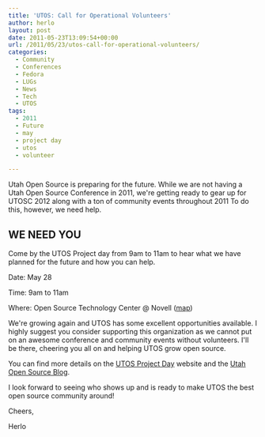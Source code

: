 ```yaml
---
title: 'UTOS: Call for Operational Volunteers'
author: herlo
layout: post
date: 2011-05-23T13:09:54+00:00
url: /2011/05/23/utos-call-for-operational-volunteers/
categories:
  - Community
  - Conferences
  - Fedora
  - LUGs
  - News
  - Tech
  - UTOS
tags:
  - 2011
  - Future
  - may
  - project day
  - utos
  - volunteer

---
```

Utah Open Source is preparing for the future. While we are not having a Utah Open Source Conference in 2011, we're getting ready to gear up for UTOSC 2012 along with a ton of community events throughout 2011 To do this, however, we need help.

## WE NEED YOU

Come by the UTOS Project day from 9am to 11am to hear what we have planned for the future and how you can help.

Date: May 28
  
Time: 9am to 11am
  
Where: Open Source Technology Center @ Novell ([map][1])

We're growing again and UTOS has some excellent opportunities available. I highly suggest you consider supporting this organization as we cannot put on an awesome conference and community events without volunteers. I'll be there, cheering you all on and helping UTOS grow open source.

You can find more details on the [UTOS Project Day][2] website and the [Utah Open Source Blog][3].

I look forward to seeing who shows up and is ready to make UTOS the best open source community around!

Cheers,

Herlo

 [1]: http://sn.im/ostc-novell
 [2]: http://project-day.utos.org/projects-2011/
 [3]: http://blog.utos.org/2011/05/04/call-for-operational-volunteers-project-day/